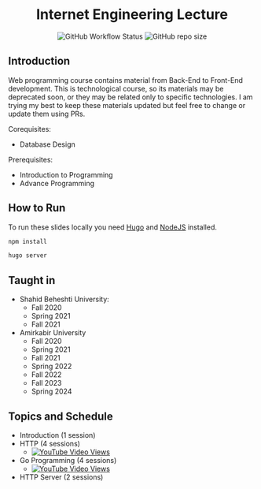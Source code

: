 <h1 align="center"> Internet Engineering Lecture </h1>

<p align="center">
  <img alt="GitHub Workflow Status" src="https://img.shields.io/github/actions/workflow/status/1995parham-teaching/ie-lecture/github-pages.yml?logo=github&style=for-the-badge">
  <img alt="GitHub repo size" src="https://img.shields.io/github/repo-size/1995parham-teaching/ie-lecture?logo=github&style=for-the-badge">
</p>

## Introduction

Web programming course contains material from Back-End to Front-End development.
This is technological course, so its materials may be deprecated soon, or they may be related only to specific technologies.
I am trying my best to keep these materials updated but feel free to change or update them using PRs.

Corequisites:

- Database Design

Prerequisites:

- Introduction to Programming
- Advance Programming

## How to Run

To run these slides locally you need [Hugo](https://gohugo.io) and [NodeJS](https://nodejs.dev/en/) installed.

```bash
npm install

hugo server
```

## Taught in

- Shahid Beheshti University:
  - Fall 2020
  - Spring 2021
  - Fall 2021
- Amirkabir University
  - Fall 2020
  - Spring 2021
  - Fall 2021
  - Spring 2022
  - Fall 2022
  - Fall 2023
  - Spring 2024

## Topics and Schedule

- Introduction (1 session)
- HTTP (4 sessions)
  - [![YouTube Video Views](https://img.shields.io/youtube/views/Lo9bkJir4q8?style=for-the-badge&logo=youtube)](https://youtu.be/Lo9bkJir4q8?si=H5AVYPwCHRHT4HPL)
- Go Programming (4 sessions)
  - [![YouTube Video Views](https://img.shields.io/youtube/views/B7rmPliSPew?style=for-the-badge&logo=youtube)](https://youtu.be/B7rmPliSPew?si=g-70-GmP8bENLzjz)
- HTTP Server (2 sessions)
